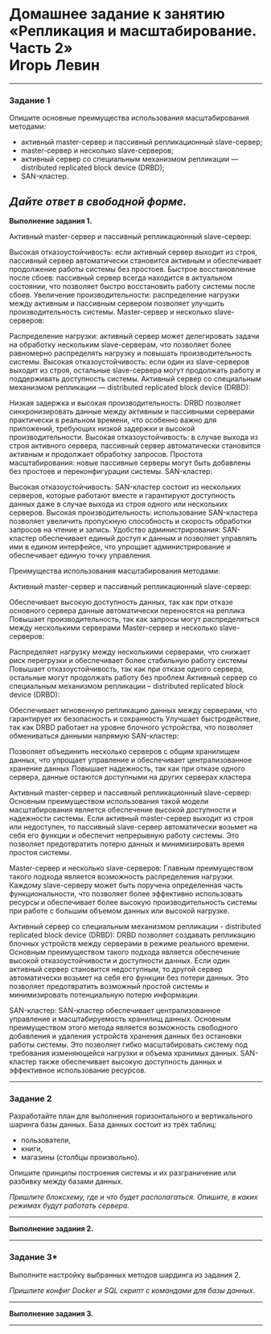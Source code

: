 # Домашнее задание к занятию «Репликация и масштабирование. Часть 2» <br/> Игорь Левин
---

### Задание 1

Опишите основные преимущества использования масштабирования методами:

- активный master-сервер и пассивный репликационный slave-сервер; 
- master-сервер и несколько slave-серверов;
- активный сервер со специальным механизмом репликации — distributed replicated block device (DRBD);
- SAN-кластер.

*Дайте ответ в свободной форме.*
---

**Выполнение задания 1.**


Активный master-сервер и пассивный репликационный slave-сервер:

Высокая отказоустойчивость: если активный сервер выходит из строя, пассивный сервер автоматически становится активным и обеспечивает продолжение работы системы без простоев.
Быстрое восстановление после сбоев: пассивный сервер всегда находится в актуальном состоянии, что позволяет быстро восстановить работу системы после сбоев.
Увеличение производительности: распределение нагрузки между активным и пассивным сервером позволяет улучшить производительность системы.
Master-сервер и несколько slave-серверов:

Распределение нагрузки: активный сервер может делегировать задачи на обработку нескольким slave-серверам, что позволяет более равномерно распределять нагрузку и повышать производительность системы.
Высокая отказоустойчивость: если один из slave-серверов выходит из строя, остальные slave-сервера могут продолжать работу и поддерживать доступность системы.
Активный сервер со специальным механизмом репликации — distributed replicated block device (DRBD):

Низкая задержка и высокая производительность: DRBD позволяет синхронизировать данные между активным и пассивными серверами практически в реальном времени, что особенно важно для приложений, требующих низкой задержки и высокой производительности.
Высокая отказоустойчивость: в случае выхода из строя активного сервера, пассивный сервер автоматически становится активным и продолжает обработку запросов.
Простота масштабирования: новые пассивные серверы могут быть добавлены без простоев и переконфигурации системы.
SAN-кластер:

Высокая отказоустойчивость: SAN-кластер состоит из нескольких серверов, которые работают вместе и гарантируют доступность данных даже в случае выхода из строя одного или нескольких серверов.
Высокая производительность: использование SAN-кластера позволяет увеличить пропускную способность и скорость обработки запросов на чтение и запись.
Удобство администрирования: SAN-кластер обеспечивает единый доступ к данным и позволяет управлять ими в едином интерфейсе, что упрощает администрирование и обеспечивает единую точку управления.



Преимущества использования масштабирования методами:

Активный master-сервер и пассивный репликационный slave-сервер:

Обеспечивает высокую доступность данных, так как при отказе основного сервера данные автоматически переносятся на реплика
Повышает производительность, так как запросы могут распределяться между несколькими серверами
Master-сервер и несколько slave-серверов:

Распределяет нагрузку между несколькими серверами, что снижает риск перегрузки и обеспечивает более стабильную работу системы
Повышает отказоустойчивость, так как при отказе одного сервера, остальные могут продолжать работу без проблем
Активный сервер со специальным механизмом репликации – distributed replicated block device (DRBD):

Обеспечивает мгновенную репликацию данных между серверами, что гарантирует их безопасность и сохранность
Улучшает быстродействие, так как DRBD работает на уровне блочного устройства, что позволяет обмениваться данными напрямую
SAN-кластер:

Позволяет объединить несколько серверов с общим хранилищем данных, что упрощает управление и обеспечивает централизованное хранение данных
Повышает надежность, так как при отказе одного сервера, данные остаются доступными на других серверах кластера


Активный master-сервер и пассивный репликационный slave-сервер:
Основным преимуществом использования такой модели масштабирования является обеспечение высокой доступности и надежности системы. Если активный master-сервер выходит из строя или недоступен, то пассивный slave-сервер автоматически возьмет на себя его функции и обеспечит непрерывную работу системы. Это позволяет предотвратить потерю данных и минимизировать время простоя системы.

Master-сервер и несколько slave-серверов:
Главным преимуществом такого подхода является возможность распределения нагрузки. Каждому slave-серверу может быть поручена определенная часть функциональности, что позволяет более эффективно использовать ресурсы и обеспечивает более высокую производительность системы при работе с большим объемом данных или высокой нагрузке.

Активный сервер со специальным механизмом репликации - distributed replicated block device (DRBD):
DRBD позволяет создавать репликацию блочных устройств между серверами в режиме реального времени. Основным преимуществом такого подхода является обеспечение высокой отказоустойчивости и доступности данных. Если один активный сервер становится недоступным, то другой сервер автоматически возьмет на себя его функции без потери данных. Это позволяет предотвратить возможный простой системы и минимизировать потенциальную потерю информации.

SAN-кластер:
SAN-кластер обеспечивает централизованное управление и масштабируемость хранилищ данных. Основным преимуществом этого метода является возможность свободного добавления и удаления устройств хранения данных без остановки работы системы. Это позволяет гибко масштабировать систему под требования изменяющейся нагрузки и объема хранимых данных. SAN-кластер также обеспечивает высокую доступность данных и эффективное использование ресурсов.



---

### Задание 2


Разработайте план для выполнения горизонтального и вертикального шаринга базы данных. База данных состоит из трёх таблиц: 

- пользователи, 
- книги, 
- магазины (столбцы произвольно). 

Опишите принципы построения системы и их разграничение или разбивку между базами данных.

*Пришлите блоксхему, где и что будет располагаться. Опишите, в каких режимах будут работать сервера.* 

---

**Выполнение задания 2.**









---

### Задание 3*

Выполните настройку выбранных методов шардинга из задания 2.

*Пришлите конфиг Docker и SQL скрипт с командами для базы данных*.

---

**Выполнение задания 3.**

---